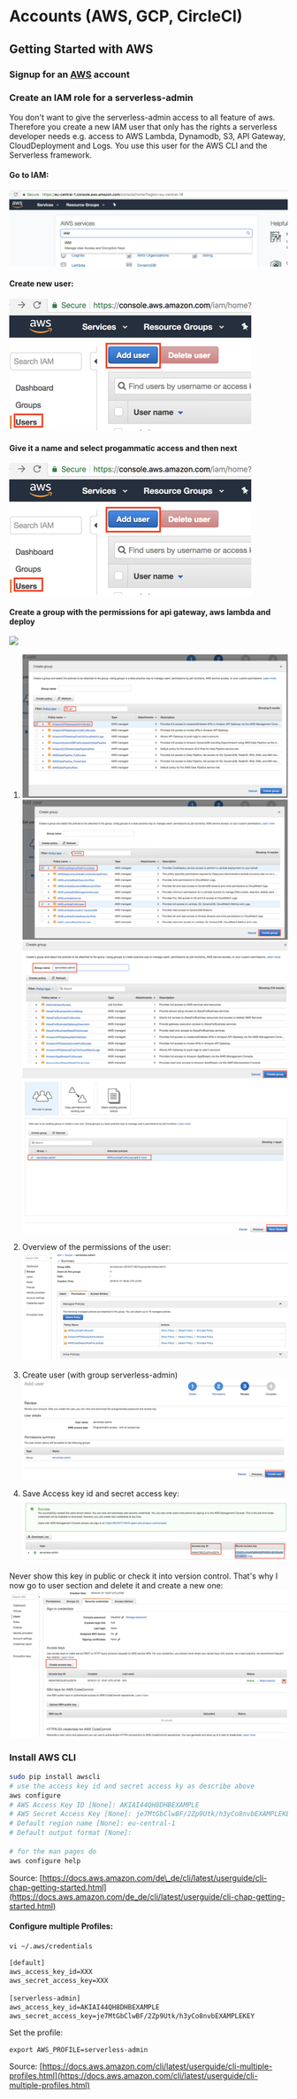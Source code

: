 # Accounts \(AWS, GCP, CircleCI\)

## Getting Started with AWS

### Signup for an [AWS](https://aws.amazon.com) account

### Create an IAM role for a serverless-admin

You don't want to give the serverless-admin access to all feature of aws. Therefore you create a new IAM user that only has the rights a serverless developer needs e.g. access to AWS Lambda, Dynamodb, S3, API Gateway, CloudDeployment and Logs. You use this user for the AWS CLI and the Serverless framework.

#### Go to IAM:

![](../.gitbook/assets/screen-shot-2018-01-20-at-22.43.56%20%281%29.png)

#### Create new user: 

![](../.gitbook/assets/create-new-iam-user%20%282%29.png)

#### Give it a name and select progammatic access and then next 

![](../.gitbook/assets/create-new-iam-user%20%281%29.png)

#### Create a group with the permissions for api gateway, aws lambda and deploy

![](../.gitbook/assets/creare-iam-role%20%281%29.png)

1.  ![](../.gitbook/assets/creare-iam-role.png) ![](../.gitbook/assets/create-iam-role-2.png) ![](../.gitbook/assets/create-group.png) ![](../.gitbook/assets/create-iam-role-3.png)
2.   Overview of the permissions of the user:  
   ![](../.gitbook/assets/serverless-admin-iam-rights.png)

3. Create user \(with group serverless-admin\)![](../.gitbook/assets/create-iam-role-4.png)
4. Save Access key id and secret access key: ![](../.gitbook/assets/iam-role-credentials.png)

Never show this key in public or check it into version control. That's why I now go to user section and delete it and create a new one:  
![](../.gitbook/assets/change-iam-user-credentials.png)

### Install AWS CLI

```bash
sudo pip install awscli
# use the access key id and secret access ky as describe above
aws configure
# AWS Access Key ID [None]: AKIAI44QH8DHBEXAMPLE
# AWS Secret Access Key [None]: je7MtGbClwBF/2Zp9Utk/h3yCo8nvbEXAMPLEKEY
# Default region name [None]: eu-central-1
# Default output format [None]:

# for the man pages do
aws configure help
```

Source: [https://docs.aws.amazon.com/de\_de/cli/latest/userguide/cli-chap-getting-started.html](https://docs.aws.amazon.com/de_de/cli/latest/userguide/cli-chap-getting-started.html)

#### Configure multiple Profiles:

```text
vi ~/.aws/credentials
```

```text
[default]
aws_access_key_id=XXX
aws_secret_access_key=XXX

[serverless-admin]
aws_access_key_id=AKIAI44QH8DHBEXAMPLE
aws_secret_access_key=je7MtGbClwBF/2Zp9Utk/h3yCo8nvbEXAMPLEKEY
```

Set the profile:

```text
export AWS_PROFILE=serverless-admin
```

Source: [https://docs.aws.amazon.com/cli/latest/userguide/cli-multiple-profiles.html](https://docs.aws.amazon.com/cli/latest/userguide/cli-multiple-profiles.html)

